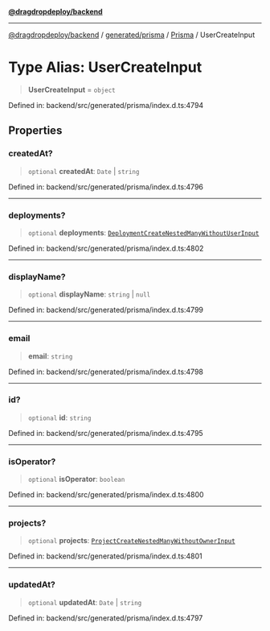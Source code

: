 [**@dragdropdeploy/backend**](../../../../../README.md)

***

[@dragdropdeploy/backend](../../../../../README.md) / [generated/prisma](../../../README.md) / [Prisma](../README.md) / UserCreateInput

# Type Alias: UserCreateInput

> **UserCreateInput** = `object`

Defined in: backend/src/generated/prisma/index.d.ts:4794

## Properties

### createdAt?

> `optional` **createdAt**: `Date` \| `string`

Defined in: backend/src/generated/prisma/index.d.ts:4796

***

### deployments?

> `optional` **deployments**: [`DeploymentCreateNestedManyWithoutUserInput`](DeploymentCreateNestedManyWithoutUserInput.md)

Defined in: backend/src/generated/prisma/index.d.ts:4802

***

### displayName?

> `optional` **displayName**: `string` \| `null`

Defined in: backend/src/generated/prisma/index.d.ts:4799

***

### email

> **email**: `string`

Defined in: backend/src/generated/prisma/index.d.ts:4798

***

### id?

> `optional` **id**: `string`

Defined in: backend/src/generated/prisma/index.d.ts:4795

***

### isOperator?

> `optional` **isOperator**: `boolean`

Defined in: backend/src/generated/prisma/index.d.ts:4800

***

### projects?

> `optional` **projects**: [`ProjectCreateNestedManyWithoutOwnerInput`](ProjectCreateNestedManyWithoutOwnerInput.md)

Defined in: backend/src/generated/prisma/index.d.ts:4801

***

### updatedAt?

> `optional` **updatedAt**: `Date` \| `string`

Defined in: backend/src/generated/prisma/index.d.ts:4797
